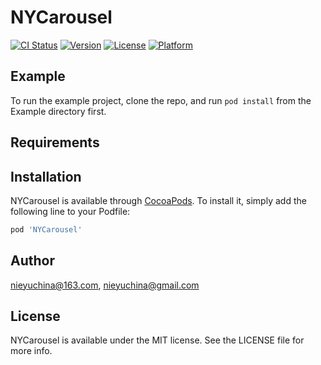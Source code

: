 # NYCarousel

[![CI Status](https://img.shields.io/travis/nieyuchina@163.com/NYCarousel.svg?style=flat)](https://travis-ci.org/nieyuchina@163.com/NYCarousel)
[![Version](https://img.shields.io/cocoapods/v/NYCarousel.svg?style=flat)](https://cocoapods.org/pods/NYCarousel)
[![License](https://img.shields.io/cocoapods/l/NYCarousel.svg?style=flat)](https://cocoapods.org/pods/NYCarousel)
[![Platform](https://img.shields.io/cocoapods/p/NYCarousel.svg?style=flat)](https://cocoapods.org/pods/NYCarousel)

## Example

To run the example project, clone the repo, and run `pod install` from the Example directory first.

## Requirements

## Installation

NYCarousel is available through [CocoaPods](https://cocoapods.org). To install
it, simply add the following line to your Podfile:

```ruby
pod 'NYCarousel'
```

## Author

nieyuchina@163.com, nieyuchina@gmail.com

## License

NYCarousel is available under the MIT license. See the LICENSE file for more info.
